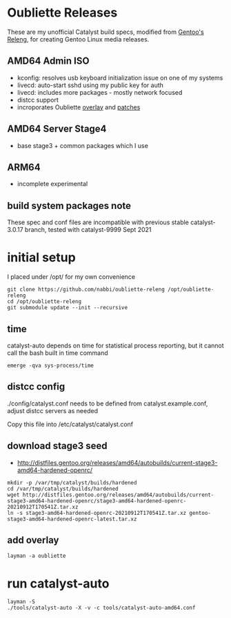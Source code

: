 # Oubliette Releases

These are my unofficial Catalyst build specs, modified from [Gentoo's Releng](https://gitweb.gentoo.org/proj/releng.git), for creating Gentoo Linux media releases.


## AMD64 Admin ISO

* kconfig: resolves usb keyboard initialization issue on one of my systems
* livecd: auto-start sshd using my public key for auth
* livecd: includes more packages - mostly network focused
* distcc support
* incroporates Oubliette [overlay](https://github.com/nabbi/oubliette-overlay) and [patches](https://github.com/nabbi/oubliette-patches)

## AMD64 Server Stage4

* base stage3 + common packages which I use

## ARM64

* incomplete experimental


## build system packages note

These spec and conf files are incompatible with previous stable catalyst-3.0.17 branch, tested with catalyst-9999 Sept 2021


# initial setup

I placed under /opt/ for my own convenience
```
git clone https://github.com/nabbi/oubliette-releng /opt/oubliette-releng
cd /opt/oubliette-releng
git submodule update --init --recursive 
```
## time
catalyst-auto depends on time for statistical process reporting, but it cannot call the bash built in time command
```
emerge -qva sys-process/time
```

## distcc config

./config/catalyst.conf needs to be defined from catalyst.example.conf, adjust distcc servers as needed

Copy this file into /etc/catalyst/catalyst.conf

## download stage3 seed

* http://distfiles.gentoo.org/releases/amd64/autobuilds/current-stage3-amd64-hardened-openrc/
```
mkdir -p /var/tmp/catalyst/builds/hardened
cd /var/tmp/catalyst/builds/hardened
wget http://distfiles.gentoo.org/releases/amd64/autobuilds/current-stage3-amd64-hardened-openrc/stage3-amd64-hardened-openrc-20210912T170541Z.tar.xz
ln -s stage3-amd64-hardened-openrc-20210912T170541Z.tar.xz gentoo-stage3-amd64-hardened-openrc-latest.tar.xz
```

## add overlay
```
layman -a oubliette
```


# run catalyst-auto

```
layman -S
./tools/catalyst-auto -X -v -c tools/catalyst-auto-amd64.conf
```
